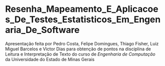# Resenha_Mapeamento_E_Aplicacoes_De_Testes_Estatisticos_Em_Engenaria_De_Software
 Apresentação feita por Pedro Costa, Felipe Domingues, Thiago Fisher, Luiz Miguel Barcelos e Victor Dias para obtenção de pontos na disciplina de Leitura e Interpretação de Texto do curso de _Engenharia de Computação_ da Universidade do Estado de Minas Gerais
